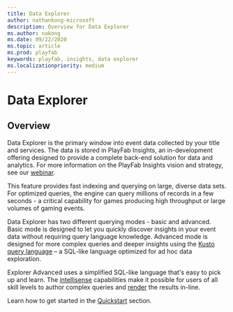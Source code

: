 ```yaml
---
title: Data Explorer
author: nathankong-microsoft
description: Overview for Data Explorer
ms.author: nakong
ms.date: 09/22/2020    
ms.topic: article
ms.prod: playfab
keywords: playfab, insights, data explorer
ms.localizationpriority: medium
---
```


# Data Explorer

## Overview

Data Explorer is the primary window into event data collected by your title and services. The data is stored in PlayFab Insights, an in-development offering designed to provide a complete back-end solution for data and analytics. For more information on the PlayFab Insights vision and strategy, see our [webinar](https://www.youtube.com/channel/UCaCZHrQg_-qPrYIVsTFuUHg). 

This feature provides fast indexing and querying on large, diverse data sets. For optimized queries, the engine can query millions of records in a few seconds - a critical capability for games producing high throughput or large volumes of gaming events.

Data Explorer has two different querying modes - basic and advanced. Basic mode is designed to let you quickly discover insights in your event data without requiring query language knowledge. Advanced mode is designed for more complex queries and deeper insights using the [Kusto query language](https://docs.microsoft.com/azure/data-explorer/kusto/query) – a SQL-like language optimized for ad hoc data exploration. 

Explorer Advanced uses a simplified SQL-like language that's easy to pick up and learn. The [intellisense](https://docs.microsoft.com/azure/data-explorer/write-queries) capabilities make it possible for users of all skill levels to author complex queries and [render](https://docs.microsoft.com/azure/kusto/query/renderoperator) the results in-line.

Learn how to get started in the [Quickstart](quickstart.md) section. 
